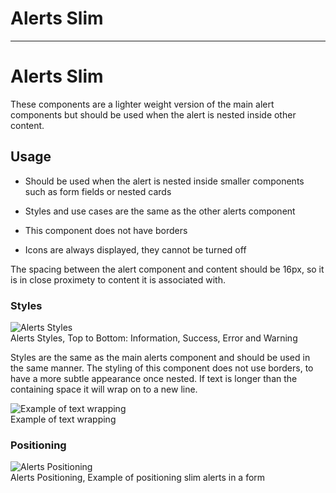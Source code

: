 
# Alerts Slim

---

# Alerts Slim

These components are a lighter weight version of the main alert components but should be used when the alert is nested inside other content.

## Usage

- Should be used when the alert is nested inside smaller components such as form fields or nested cards

- Styles and use cases are the same as the other alerts component

- This component does not have borders

- Icons are always displayed, they cannot be turned off

The spacing between the alert component and content should be 16px, so it is in close proximety to content it is associated with.

### Styles

  
![Alerts Styles](https://studio-assets.supernova.io/design-systems/16150/80271dd0-2c38-4d2f-94a3-8cc7dfc6f1b0.png?Expires=1980201600&Policy=eyJTdGF0ZW1lbnQiOlt7IlJlc291cmNlIjoiaHR0cHM6Ly9zdHVkaW8tYXNzZXRzLnN1cGVybm92YS5pby9kZXNpZ24tc3lzdGVtcy8xNjE1MC84MDI3MWRkMC0yYzM4LTRkMmYtOTRhMy04Y2M3ZGZjNmYxYjAucG5nIiwiQ29uZGl0aW9uIjp7IkRhdGVMZXNzVGhhbiI6eyJBV1M6RXBvY2hUaW1lIjoxOTgwMjAxNjAwfX19XX0_&Signature=hbJxs7ZSfqqtANCrGxRj0c54sswH08T5juMOaznHKAl8loKytVhx8TGQkNxHLy9hjkwcpX3sWZ9Cf0kqc3Pe8fp-dMQdAZlN~-nEONYoPoFrfueUl1A~SEv8cVLm1MniUWPbXVgkPm-ctNFYwhx7ykF9~EZ2pXKxugBCHVWdECl4~GQn8sYWMhDkUiaN4w-gGdE-bhu3yYW2xrBcKyeHLEZCYNAUZsXLRq~yKdWU1ares4OC-4k5a-X~bUXle1VtYRu5cNbJzWO3173ZQJ67WeQnyYXzlWD6jwOhYNdXpZKa-v2Nh1U0NFb5VkHfS~GbV3SLaP-ZkvQ6U47XrhMSfA__&Key-Pair-Id=APKAJGK34LCCAUR7N6LA)  
Alerts Styles, Top to Bottom: Information, Success, Error and Warning  
  


Styles are the same as the main alerts component and should be used in the same manner. The styling of this component does not use borders, to have a more subtle appearance once nested. If text is longer than the containing space it will wrap on to a new line.

  
![Example of text wrapping](https://studio-assets.supernova.io/design-systems/16150/73edcdc3-5f5c-494d-982d-b2d4bde9c0c5.png?Expires=1980201600&Policy=eyJTdGF0ZW1lbnQiOlt7IlJlc291cmNlIjoiaHR0cHM6Ly9zdHVkaW8tYXNzZXRzLnN1cGVybm92YS5pby9kZXNpZ24tc3lzdGVtcy8xNjE1MC83M2VkY2RjMy01ZjVjLTQ5NGQtOTgyZC1iMmQ0YmRlOWMwYzUucG5nIiwiQ29uZGl0aW9uIjp7IkRhdGVMZXNzVGhhbiI6eyJBV1M6RXBvY2hUaW1lIjoxOTgwMjAxNjAwfX19XX0_&Signature=VKdFPR8lLBs1VWc2XZDe2QZBeOAvUrolMnpaCH7XuV9OiZpUvjZ6QIfVJvAArZBmT~vZqWFLH7QI6V2k6sBGVpmIQPueafdGPrlnNjhtXUhSASLZNVAxU1h0vHbMNfmMRjOIOiLENwomQ7qU~LwnFT6ZMUzBnwOMLxGdPsKjvmoMyPOHVynlQySGlKzdajoDyIpPOrWbsHp3x~Vmbs6LKlTmwOoJHf3mNzIdhpqcI~7UGTjJNa6j6GiZ0xiqqqN1j-4f8X1NT8~mJNi5H4Db4a4WExydGt2jEA2iS5BdP176MZr7wdxwywacf72ewP8fGMawbQDe4HkM2sDbU0NFqA__&Key-Pair-Id=APKAJGK34LCCAUR7N6LA)  
Example of text wrapping  


### Positioning

  
![Alerts Positioning](https://studio-assets.supernova.io/design-systems/16150/74b5a1ce-5c7e-4f4b-8350-c42e170b3aee.png?Expires=1980201600&Policy=eyJTdGF0ZW1lbnQiOlt7IlJlc291cmNlIjoiaHR0cHM6Ly9zdHVkaW8tYXNzZXRzLnN1cGVybm92YS5pby9kZXNpZ24tc3lzdGVtcy8xNjE1MC83NGI1YTFjZS01YzdlLTRmNGItODM1MC1jNDJlMTcwYjNhZWUucG5nIiwiQ29uZGl0aW9uIjp7IkRhdGVMZXNzVGhhbiI6eyJBV1M6RXBvY2hUaW1lIjoxOTgwMjAxNjAwfX19XX0_&Signature=K9E19n32g2RfKtM2-yPe-hTxX8SttCcLV-Osb0dewEAa23V9yg-0Jq5MusZTbZ3zQZU2n8oRaOy0PBVa-ux~zvRDt9hNDBYSnnw9GApZq8FU9mTaGCDTIH6sG1z7j6K8J9H9ay79oKLIYE6Mjd9whyAu18c6jdILVZOi2WWdlriq9KQCIJ-aT0AKnKZ2MUp2arS9B2-yMUUb~9yUvgh4D3BG-AQad3Ssnwf~TKJn9yUYg5mftpvYL-onZvezKwX1hPfF9UsPrxrGaY4ETwfTIIXHRKoLE-HwDWQPZr-LeCAbrJq3V8VuICe3Z2eDi4adHw73R0d3ZXZAvFgj7Cbg9Q__&Key-Pair-Id=APKAJGK34LCCAUR7N6LA)  
Alerts Positioning, Example of positioning slim alerts in a form  
  
